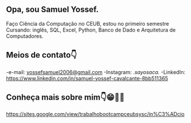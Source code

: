 ## Opa, sou Samuel Yossef.

   Faço Ciência da Computação no CEUB, estou no primeiro semestre
   Cursando: inglês, SQL, Excel, Python, Banco de Dado e Arquitetura de Computadores.
## Meios de contato👇
-e-mail: yossefsamuel2006@gmail.com
-Instagram: _.sayosaca._
-LinkedIn:  https://www.linkedin.com/in/samuel-yossef-cavalcante-8bb511365
## Conheça mais sobre mim👇😁👍🏻
https://sites.google.com/view/trabalhobootcampceubsysc/in%C3%ADcio
